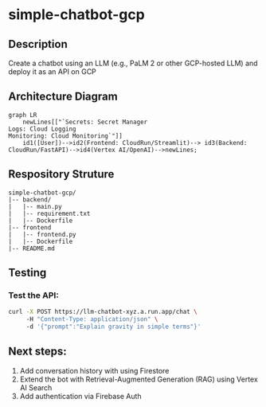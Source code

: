 # simple-chatbot-gcp
## Description
 Create a chatbot using an LLM (e.g., PaLM 2 or other GCP-hosted LLM) and deploy it as an API on GCP

## Architecture Diagram
```mermaid
graph LR
    newLines[["`Secrets: Secret Manager
Logs: Cloud Logging
Monitoring: Cloud Monitoring`"]]
    id1([User])-->id2(Frontend: CloudRun/Streamlit)--> id3(Backend: CloudRun/FastAPI)-->id4(Vertex AI/OpenAI)-->newLines;
```

## Respository Struture
```
simple-chatbot-gcp/    
|-- backend/    
|   |-- main.py
|   |-- requirement.txt
|   |-- Dockerfile
|-- frontend
|   |-- frontend.py
|   |-- Dockerfile
|-- README.md
```

## Testing
### Test the API:
```bash
curl -X POST https://llm-chatbot-xyz.a.run.app/chat \  
     -H "Content-Type: application/json" \  
     -d '{"prompt":"Explain gravity in simple terms"}'
```

## Next steps:
1. Add conversation history with using Firestore
2. Extend the bot with Retrieval-Augmented Generation (RAG) using Vertex AI Search
3. Add authentication via Firebase Auth

